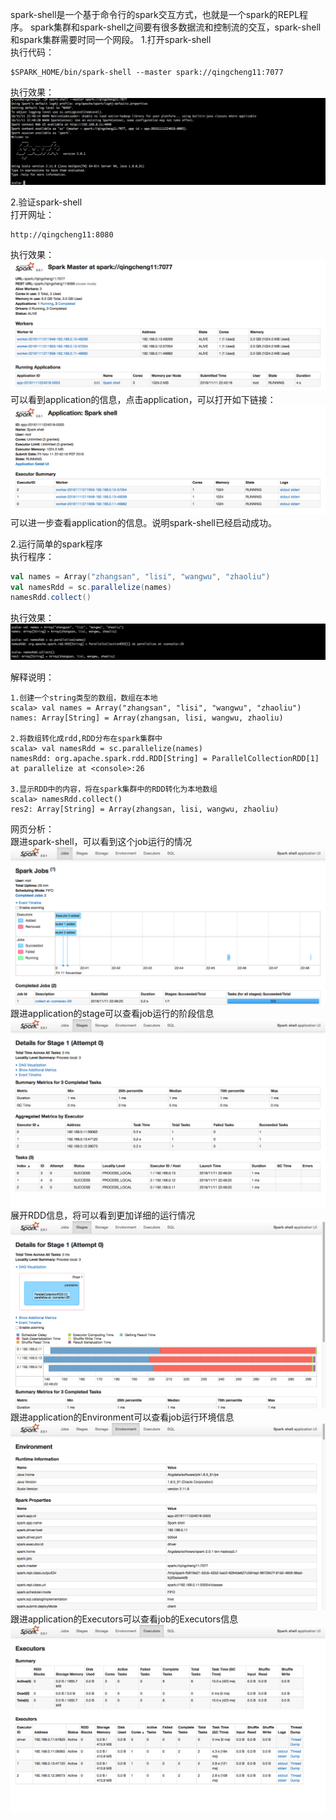 spark-shell是一个基于命令行的spark交互方式，也就是一个spark的REPL程序。
spark集群和spark-shell之间要有很多数据流和控制流的交互，spark-shell和spark集群需要时同一个网段。
1.打开spark-shell  
执行代码：
```
$SPARK_HOME/bin/spark-shell --master spark://qingcheng11:7077
```
执行效果：
![](images/Snip20161112_40.png) 

2.验证spark-shell  
打开网址：  
```
http://qingcheng11:8080
```
执行效果：
![](images/Snip20161112_38.png) 
可以看到application的信息，点击application，可以打开如下链接：  
![](images/Snip20161112_39.png) 
可以进一步查看application的信息。说明spark-shell已经启动成功。  



2.运行简单的spark程序  
执行程序：  
```scala
val names = Array("zhangsan", "lisi", "wangwu", "zhaoliu")
val namesRdd = sc.parallelize(names)
namesRdd.collect()
```
执行效果：
![](images/Snip20161112_42.png) 

解释说明：

```
1.创建一个string类型的数组，数组在本地
scala> val names = Array("zhangsan", "lisi", "wangwu", "zhaoliu")
names: Array[String] = Array(zhangsan, lisi, wangwu, zhaoliu)

2.将数组转化成rdd,RDD分布在spark集群中
scala> val namesRdd = sc.parallelize(names)
namesRdd: org.apache.spark.rdd.RDD[String] = ParallelCollectionRDD[1] at parallelize at <console>:26

3.显示RDD中的内容，将在spark集群中的RDD转化为本地数组
scala> namesRdd.collect()
res2: Array[String] = Array(zhangsan, lisi, wangwu, zhaoliu)
```

网页分析：   
跟进spark-shell，可以看到这个job运行的情况
![](images/Snip20161112_49.png) 
跟进application的stage可以查看job运行的阶段信息
![](images/Snip20161112_44.png) 
展开RDD信息，将可以看到更加详细的运行情况
![](images/Snip20161112_45.png) 
跟进application的Environment可以查看job运行环境信息
![](images/Snip20161112_46.png) 
跟进application的Executors可以查看job的Executors信息
![](images/Snip20161112_47.png) 